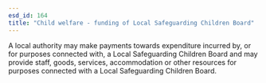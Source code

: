```yaml
---
esd_id: 164
title: "Child welfare - funding of Local Safeguarding Children Board"
---
```


A local authority may make payments towards expenditure incurred by, or for purposes connected with, a Local Safeguarding Children Board and may provide staff, goods, services, accommodation or other resources for purposes connected with a Local Safeguarding Children Board.

